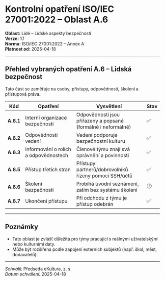 # Kontrolní opatření ISO/IEC 27001:2022 – Oblast A.6
<!-- # prehledy/iso27001-kontrolni-opatreni-a6.md -->

**Oblast:** Lidé – Lidské aspekty bezpečnosti  
**Verze:** 1.1  
**Norma:** ISO/IEC 27001:2022 – Annex A  
**Platnost od:** 2025-04-18

---

## Přehled vybraných opatření A.6 – Lidská bezpečnost

Tato část se zaměřuje na osoby, přístupy, odpovědnosti, školení a přístupová práva.  

| Kód | Opatření | Vysvětlení | Stav |
|-----|----------|-------------|------|
| **A.6.1** | Interní organizace bezpečnosti | Odpovědnosti jsou přiřazeny a popsané (formálně i neformálně) | ✅ |
| **A.6.2** | Odpovědnosti vedení | Vedení podporuje bezpečnostní kulturu | ✅ |
| **A.6.3** | Informování o rolích a odpovědnostech | Členové týmu znají svá oprávnění a povinnosti | ✅ |
| **A.6.5** | Přístup třetích stran | Přístupy partnerů/dobrovolníků řízeny pomocí SSH/účtů | ✅ |
| **A.6.6** | Školení bezpečnosti | Probíhá úvodní seznámení, zatím bez systému školení | 🕒 |
| **A.6.7** | Ukončení přístupu | Při odchodu z týmu je přístup odebrán | ✅ |

---

## Poznámky

- Tato oblast je zvlášť důležitá pro týmy pracující s reálnými uživatelskými nebo kulturními daty.
- Může být rozšířena podle zapojení externích subjektů (např. škol, měst, dodavatelů).

---

*Schválil:* Předseda eKultura, z. s.  
*Datum schválení:* 2025-04-18
